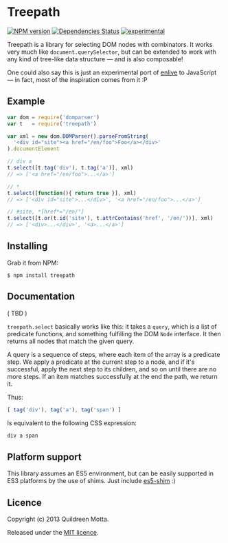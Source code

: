Treepath
========

[![NPM version](https://badge.fury.io/js/treepath.png)](http://badge.fury.io/js/treepath)
[![Dependencies Status](https://david-dm.org/killdream/treepath.png)](https://david-dm.org/killdream/treepath)
[![experimental](http://hughsk.github.io/stability-badges/dist/experimental.svg)](http://github.com/hughsk/stability-badges)

Treepath is a library for selecting DOM nodes with combinators. It works very
much like `document.querySelector`, but can be extended to work with any kind
of tree-like data structure — and is also composable!

One could also say this is just an experimental port of [enlive](https://github.com/cgrand/enlive)
to JavaScript — in fact, most of the inspiration comes from it :P


## Example

```js
var dom = require('domparser')
var t   = require('treepath')

var xml = new dom.DOMParser().parseFromString(
  '<div id="site"><a href="/en/foo">Foo</a></div>'
).documentElement

// div a
t.select([t.tag('div'), t.tag('a')], xml)
// => ['<a href="/en/foo">...</a>']

// *
t.select([function(){ return true }], xml)
// => ['<div id="site">...</div>', '<a href="/en/foo">...</a>']

// #site, *[href*="/en/"]
t.select([t.or(t.id('site'), t.attrContains('href', '/en/'))], xml)
// => ['<div>...</div>', '<a>...</a>']
```

## Installing

Grab it from NPM:

    $ npm install treepath


## Documentation

( TBD )

`treepath.select` basically works like this: it takes a `query`, which is a
list of predicate functions, and something fulfilling the DOM `Node`
interface. It then returns all nodes that match the given query.

A query is a sequence of steps, where each item of the array is a predicate
step. We apply a predicate at the current step to a node, and if it's
successful, apply the next step to its children, and so on until there are no
more steps. If an item matches successfully at the end the path, we return it.

Thus:

```js
[ tag('div'), tag('a'), tag('span') ]
```

Is equivalent to the following CSS expression:

```js
div a span
```

    
## Platform support

This library assumes an ES5 environment, but can be easily supported in ES3
platforms by the use of shims. Just include [es5-shim][] :)

[es5-shim]: https://github.com/kriskowal/es5-shim


## Licence

Copyright (c) 2013 Quildreen Motta.

Released under the [MIT licence](https://github.com/killdream/treepath/blob/master/LICENCE).
